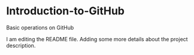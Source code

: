 # Introduction-to-GitHub
Basic operations on GitHub

I am editing the README file. Adding some more details about the project description.
